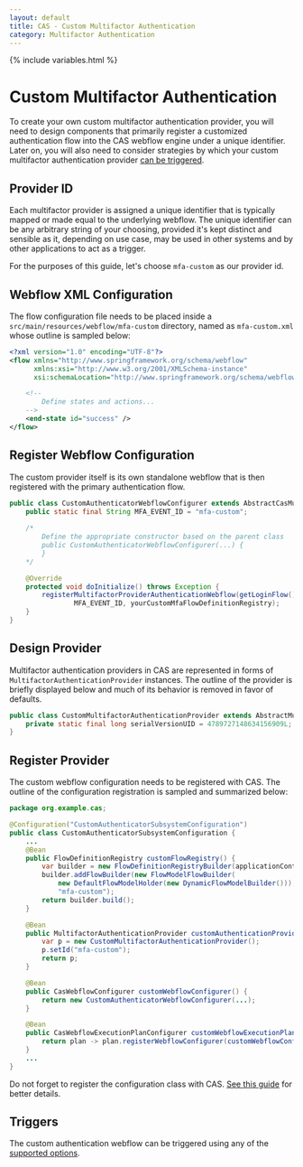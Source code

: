 ```yaml
---
layout: default
title: CAS - Custom Multifactor Authentication
category: Multifactor Authentication
---
```


{% include variables.html %}

# Custom Multifactor Authentication

To create your own custom multifactor authentication provider, you will need to design components that primarily register a customized 
authentication flow into the CAS webflow engine under a unique identifier. Later on, you will also need to consider strategies by which 
your custom multifactor authentication provider [can be triggered](Configuring-Multifactor-Authentication-Triggers.html).

## Provider ID

Each multifactor provider is assigned a unique identifier that is typically mapped or made equal to the underlying webflow. The unique 
identifier can be any arbitrary string of your choosing, provided it's kept distinct and sensible as it, depending on 
use case, may be used in other systems and by other applications to act as a trigger.

For the purposes of this guide, let's choose `mfa-custom` as our provider id.

## Webflow XML Configuration

The flow configuration file needs to be placed inside a `src/main/resources/webflow/mfa-custom` 
directory, named as `mfa-custom.xml` whose outline is sampled below:

```xml
<?xml version="1.0" encoding="UTF-8"?>
<flow xmlns="http://www.springframework.org/schema/webflow"
      xmlns:xsi="http://www.w3.org/2001/XMLSchema-instance"
      xsi:schemaLocation="http://www.springframework.org/schema/webflow http://www.springframework.org/schema/webflow/spring-webflow.xsd">

    <!-- 
        Define states and actions... 
    -->
    <end-state id="success" />
</flow>
```

## Register Webflow Configuration

The custom provider itself is its own standalone webflow that is then registered with the primary authentication flow.

```java
public class CustomAuthenticatorWebflowConfigurer extends AbstractCasMultifactorWebflowConfigurer {
    public static final String MFA_EVENT_ID = "mfa-custom";
      
    /*
        Define the appropriate constructor based on the parent class
        public CustomAuthenticatorWebflowConfigurer(...) {
        }
    */  

    @Override
    protected void doInitialize() throws Exception {
        registerMultifactorProviderAuthenticationWebflow(getLoginFlow(),
                MFA_EVENT_ID, yourCustomMfaFlowDefinitionRegistry);
    }
}
```

## Design Provider

Multifactor authentication providers in CAS are represented in forms of `MultifactorAuthenticationProvider` instances.
The outline of the provider is briefly displayed below and much of its behavior is removed in favor of defaults.

```java
public class CustomMultifactorAuthenticationProvider extends AbstractMultifactorAuthenticationProvider {
    private static final long serialVersionUID = 4789727148634156909L;
}
```

## Register Provider

The custom webflow configuration needs to be registered with CAS. The outline of the configuration registration is sampled and summarized below:

```java
package org.example.cas;

@Configuration("CustomAuthenticatorSubsystemConfiguration")
public class CustomAuthenticatorSubsystemConfiguration {
    ...
    @Bean
    public FlowDefinitionRegistry customFlowRegistry() {
        var builder = new FlowDefinitionRegistryBuilder(applicationContext, flowBuilderServices);
        builder.addFlowBuilder(new FlowModelFlowBuilder(
            new DefaultFlowModelHolder(new DynamicFlowModelBuilder())),
            "mfa-custom");
        return builder.build();
    }

    @Bean
    public MultifactorAuthenticationProvider customAuthenticationProvider() {
        var p = new CustomMultifactorAuthenticationProvider();
        p.setId("mfa-custom");
        return p;
    }

    @Bean
    public CasWebflowConfigurer customWebflowConfigurer() {
        return new CustomAuthenticatorWebflowConfigurer(...);
    } 

    @Bean
    public CasWebflowExecutionPlanConfigurer customWebflowExecutionPlanConfigurer() {
        return plan -> plan.registerWebflowConfigurer(customWebflowConfigurer());
    }
    ...
}
```

Do not forget to register the configuration class with CAS. [See this guide](../configuration/Configuration-Management-Extensions.html) for better details.

## Triggers

The custom authentication webflow can be triggered using any of the [supported options](Configuring-Multifactor-Authentication-Triggers.html).
